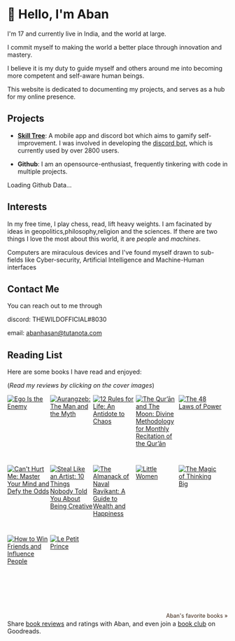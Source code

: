 # :wave: Hello, I'm Aban
I'm 17 and currently live in India, and the world at large.

I commit myself to making the world a better place through innovation and mastery.

I believe it is my duty to guide myself and others around me into becoming more competent and self-aware human beings.

This website is dedicated to documenting my projects, and serves as a hub for my online presence.


## Projects
- **[Skill Tree](https://projectskilltree.com/)**: A mobile app and discord bot which aims to gamify self-improvement. I was involved in developing the [discord bot](https://discord.gg/RM7dmv5ubX), which is currently used by over 2800 users. 

- **Github**: I am an opensource-enthusiast, frequently tinkering with code in multiple projects.

<!-- Prepare a container for your calendar. -->
<script
  src="https://cdn.rawgit.com/IonicaBizau/github-calendar/gh-pages/dist/github-calendar.min.js"
>
</script>

<!-- Optionally, include the theme (if you don't want to struggle to write the CSS) -->
<link
  rel="stylesheet"
  href="https://cdn.rawgit.com/IonicaBizau/github-calendar/gh-pages/dist/github-calendar.css"
/>

<!-- Prepare a container for your calendar. -->
<div class="calendar">
    <!-- Loading stuff -->
    Loading Github Data...
</div>

<script>
    new GitHubCalendar(".calendar", "thewildofficial");
</script>


## Interests
In my free time, I play chess, read, lift heavy weights.
I am facinated by ideas in geopolitics,philosophy,religion and the sciences.
If there are two things I love the most about this world, it are *people* and *machines*.

Computers are miraculous devices and I've found myself drawn to sub-fields like Cyber-security, Artificial Intelligence and Machine-Human interfaces  

## Contact Me
You can reach out to me through

discord: THEWILDOFFICIAL#8030

email: abanhasan@tutanota.com


## Reading List
Here are some books I have read and enjoyed:

(*Read my reviews by clicking on the cover images*)

<style type="text/css" media="screen">
    .gr_grid_container {
          /* customize grid container div here. eg: width: 500px; */
        }

        .gr_grid_book_container {
          /* customize book cover container div here */
          float: left;
          width: 98px;
          height: 160px;
          padding: 0px 0px;
          overflow: hidden;
        }
</style>
<div id="gr_grid_widget_1666611584">
    <!-- Show static html as a placeholder in case js is not enabled - javascript include will override this if things work -->
    <div class="gr_grid_container">
        <div class="gr_grid_book_container">
            <a title="Ego Is the Enemy" rel="nofollow" href="https://www.goodreads.com/book/show/27036528-ego-is-the-enemy"><img alt="Ego Is the Enemy" border="0" src="https://i.gr-assets.com/images/S/compressed.photo.goodreads.com/books/1459114043l/27036528._SX98_.jpg" /></a>
        </div>
        <div class="gr_grid_book_container">
            <a title="Aurangzeb: The Man and the Myth" rel="nofollow" href="https://www.goodreads.com/book/show/34265228-aurangzeb"><img alt="Aurangzeb: The Man and the Myth" border="0" src="https://i.gr-assets.com/images/S/compressed.photo.goodreads.com/books/1505059365l/34265228._SX98_.jpg" /></a>
        </div>
        <div class="gr_grid_book_container">
            <a title="12 Rules for Life: An Antidote to Chaos" rel="nofollow" href="https://www.goodreads.com/book/show/30257963-12-rules-for-life"><img alt="12 Rules for Life: An Antidote to Chaos" border="0" src="https://i.gr-assets.com/images/S/compressed.photo.goodreads.com/books/1512705866l/30257963._SX98_.jpg" /></a>
        </div>
        <div class="gr_grid_book_container">
            <a title="The Qur’ān and The Moon: Divine Methodology for Monthly Recitation of the Qur’ān" rel="nofollow" href="https://www.goodreads.com/book/show/59446532-the-qur-n-and-the-moon"><img alt="The Qur’ān and The Moon: Divine Methodology for Monthly Recitation of the Qur’ān" border="0" src="https://i.gr-assets.com/images/S/compressed.photo.goodreads.com/books/1635159826l/59446532._SX98_.jpg" /></a>
        </div>
        <div class="gr_grid_book_container">
            <a title="The 48 Laws of Power" rel="nofollow" href="https://www.goodreads.com/book/show/1303.The_48_Laws_of_Power"><img alt="The 48 Laws of Power" border="0" src="https://i.gr-assets.com/images/S/compressed.photo.goodreads.com/books/1634897112l/1303._SX98_.jpg" /></a>
        </div>
        <div class="gr_grid_book_container">
            <a title="Can't Hurt Me: Master Your Mind and Defy the Odds" rel="nofollow" href="https://www.goodreads.com/book/show/41721428-can-t-hurt-me"><img alt="Can't Hurt Me: Master Your Mind and Defy the Odds" border="0" src="https://i.gr-assets.com/images/S/compressed.photo.goodreads.com/books/1536184191l/41721428._SX98_.jpg" /></a>
        </div>
        <div class="gr_grid_book_container">
            <a title="Steal Like an Artist: 10 Things Nobody Told You About Being Creative" rel="nofollow" href="https://www.goodreads.com/book/show/13099738-steal-like-an-artist"><img alt="Steal Like an Artist: 10 Things Nobody Told You About Being Creative" border="0" src="https://i.gr-assets.com/images/S/compressed.photo.goodreads.com/books/1404576602l/13099738._SX98_.jpg" /></a>
        </div>
        <div class="gr_grid_book_container">
            <a title="The Almanack of Naval Ravikant: A Guide to Wealth and Happiness" rel="nofollow" href="https://www.goodreads.com/book/show/55359713-the-almanack-of-naval-ravikant"><img alt="The Almanack of Naval Ravikant: A Guide to Wealth and Happiness" border="0" src="https://i.gr-assets.com/images/S/compressed.photo.goodreads.com/books/1600346198l/55359713._SX98_.jpg" /></a>
        </div>
        <div class="gr_grid_book_container">
            <a title="Little Women" rel="nofollow" href="https://www.goodreads.com/book/show/1934.Little_Women"><img alt="Little Women" border="0" src="https://i.gr-assets.com/images/S/compressed.photo.goodreads.com/books/1562690475l/1934._SX98_.jpg" /></a>
        </div>
        <div class="gr_grid_book_container">
            <a title="The Magic of Thinking Big" rel="nofollow" href="https://www.goodreads.com/book/show/759945.The_Magic_of_Thinking_Big"><img alt="The Magic of Thinking Big" border="0" src="https://i.gr-assets.com/images/S/compressed.photo.goodreads.com/books/1404632064l/759945._SX98_.jpg" /></a>
        </div>
        <div class="gr_grid_book_container">
            <a title="How to Win Friends and Influence People" rel="nofollow" href="https://www.goodreads.com/book/show/4865.How_to_Win_Friends_and_Influence_People"><img alt="How to Win Friends and Influence People" border="0" src="https://i.gr-assets.com/images/S/compressed.photo.goodreads.com/books/1442726934l/4865._SX98_.jpg" /></a>
        </div>
        <div class="gr_grid_book_container">
            <a title="Le Petit Prince" rel="nofollow" href="https://www.goodreads.com/book/show/70720.Le_Petit_Prince"><img alt="Le Petit Prince" border="0" src="https://i.gr-assets.com/images/S/compressed.photo.goodreads.com/books/1324199942l/70720._SX98_.jpg" /></a>
        </div>
        <br style="clear: both" />
        <br/><a class="gr_grid_branding" style="font-size: .9em; color: #382110; text-decoration: none; float: right; clear: both" rel="nofollow" href="https://www.goodreads.com/user/show/127695097-aban">Aban's favorite books »</a>
        <noscript>
            <br/>Share <a rel="nofollow" href="/">book reviews</a> and ratings with Aban, and even join a <a rel="nofollow" href="/group">book club</a> on Goodreads.</noscript>
    </div>

</div>
